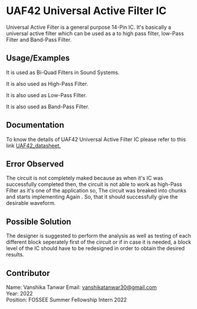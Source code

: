 # UAF42 Universal Active Filter IC

Universal Active Filter is a general purpose 14-Pin IC. It's basically a universal active filter which can be used as a to high pass filter, low-Pass Filter and Band-Pass Filter.

## Usage/Examples

It is used as Bi-Quad Filters in Sound Systems.

It is also used as High-Pass Filter.

It is also used as Low-Pass Filter.

It is also used as Band-Pass Filter.


## Documentation

To know the details of UAF42 Universal Active Filter IC please refer to this link [UAF42_datasheet.](https://www.ti.com/lit/ds/symlink/uaf42.pdf?ts=1669904794544&ref_url=https%253A%252F%252Fwww.ti.com%252Fproduct%252FUAF42)


## Error Observed

The circuit is not completely maked because as when it's IC was successfully completed then, the circuit is not able to work as high-Pass Filter as it's one of the application so, The circuit was breaked into chunks and starts implementing Again . So, that it should successfully give the desirable waveform.

## Possible Solution

The designer is suggested to perform the analysis as well as testing of each different block seperately first of the circuit or if in case it is needed, a block level of the IC should have to be redesigned in order to obtain the desired results.

## Contributor

Name: Vanshika Tanwar 
Email: vanshikatanwar30@gmail.com  
Year: 2022  
Position: FOSSEE Summer Fellowship Intern 2022
